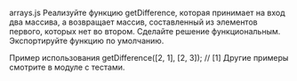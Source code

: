 arrays.js
Реализуйте функцию getDifference, которая принимает на вход два массива, а возвращает массив, составленный из элементов первого, которых нет во втором. Сделайте решение функциональным. Экспортируйте функцию по умолчанию.

Пример использования
getDifference([2, 1], [2, 3]); // [1]
Другие примеры смотрите в модуле с тестами.